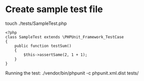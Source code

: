 # Create sample test file

touch ./tests/SampleTest.php
```
<?php
class SampleTest extends \PHPUnit_Framework_TestCase
{
    public function testSum()
    {
        $this->assertSame(2, 1 + 1);
    }
}
```

Running the test:
./vendor/bin/phpunit -c phpunit.xml.dist tests/